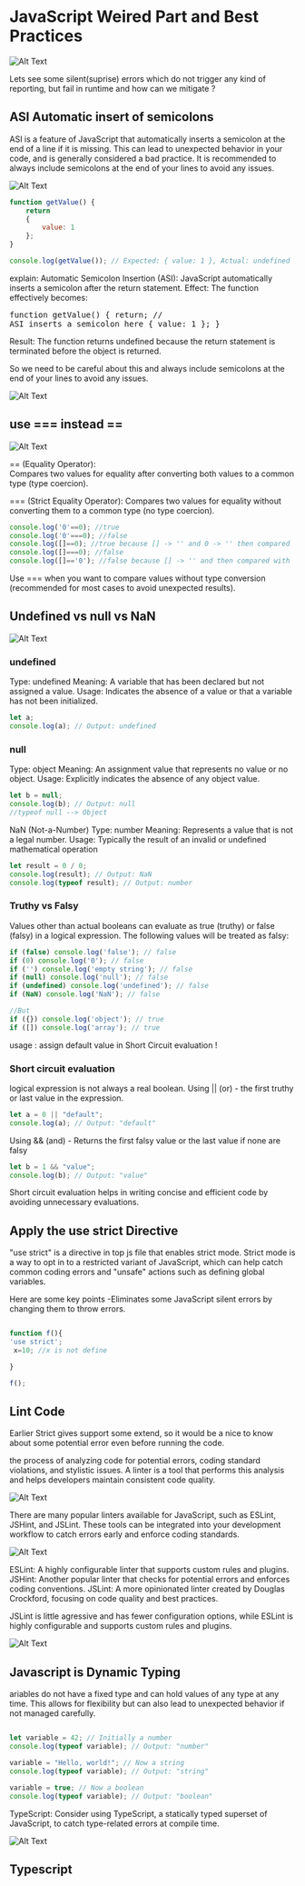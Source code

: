 # JavaScript Weired Part and Best Practices #

![Alt Text](asset/err.gif)

Lets see some silent(suprise) errors which  do not trigger any kind of reporting, but fail in runtime and how can we mitigate ?

## ASI Automatic insert of semicolons ##

ASI is a feature of JavaScript that automatically inserts a semicolon at the end of a line if it is missing. This can lead to unexpected behavior in your code, and is generally considered a bad practice. 
It is recommended to always include semicolons at the end of your lines to avoid any issues.

![Alt Text](asset/semi.webp)

``` javascript repl+
function getValue() {
    return
    {
        value: 1
    };
}

console.log(getValue()); // Expected: { value: 1 }, Actual: undefined
```

explain:
Automatic Semicolon Insertion (ASI): JavaScript automatically inserts a semicolon after the return statement.
Effect: The function effectively becomes:<pre>function getValue() { return; // ASI inserts a semicolon here { value: 1 }; } </pre>
Result: The function returns undefined because the return statement is terminated before the object is returned.

So we need to be careful about this and always include semicolons at the end of your lines to avoid any issues.

![Alt Text](asset/semicolon.jpg)

## use === instead == ##

![Alt Text](asset/equal.png)

== (Equality Operator):  
Compares two values for equality after converting both values to a common type (type coercion).

=== (Strict Equality Operator):
Compares two values for equality without converting them to a common type (no type coercion).

``` javascript repl+
console.log('0'==0); //true
console.log('0'===0); //false
console.log([]==0); //true because [] -> '' and 0 -> '' then compared
console.log([]===0); //false
console.log([]=='0'); //false because [] -> '' and then compared with '0'

```

Use === when you want to compare values without type conversion (recommended for most cases to avoid unexpected results).


## Undefined vs null vs NaN  ##

![Alt Text](asset/NaN.png)

### undefined ###
Type: undefined
Meaning: A variable that has been declared but not assigned a value.
Usage: Indicates the absence of a value or that a variable has not been initialized.

``` javascript repl+
let a;
console.log(a); // Output: undefined

```

### null ###
Type: object
Meaning: An assignment value that represents no value or no object.
Usage: Explicitly indicates the absence of any object value.

``` javascript repl+
let b = null;
console.log(b); // Output: null
//typeof null --> Object 
```


NaN (Not-a-Number)
Type: number
Meaning: Represents a value that is not a legal number.
Usage: Typically the result of an invalid or undefined mathematical operation

``` javascript repl+
let result = 0 / 0;
console.log(result); // Output: NaN
console.log(typeof result); // Output: number
```

### Truthy vs Falsy ###

Values other than actual booleans can evaluate as true (truthy) or false (falsy) in a logical expression. The following values will be treated as falsy:


``` javascript repl+
if (false) console.log('false'); // false
if (0) console.log('0'); // false
if ('') console.log('empty string'); // false
if (null) console.log('null'); // false
if (undefined) console.log('undefined'); // false
if (NaN) console.log('NaN'); // false

//But 
if ({}) console.log('object'); // true
if ([]) console.log('array'); // true

```
usage : assign default value in Short Circuit evaluation ! 


### Short circuit evaluation ###

logical expression is not always a real boolean. 
Using || (or) - the first truthy or last value in the expression.
``` javascript repl+
let a = 0 || "default";
console.log(a); // Output: "default"
```
Using && (and) - Returns the first falsy value or the last value if none are falsy
``` javascript repl+
let b = 1 && "value";
console.log(b); // Output: "value"
```

Short circuit evaluation helps in writing concise and efficient code by avoiding unnecessary evaluations.


## Apply the use strict Directive ##

"use strict" is a directive in top js file that enables strict mode. Strict mode is a way to opt in to a restricted variant of JavaScript, 
which can help catch common coding errors and "unsafe" actions such as defining global variables. 

Here are some key points
-Eliminates some JavaScript silent errors by changing them to throw errors. 


``` javascript repl+

function f(){
'use strict';
 x=10; //x is not define 

}

f();


```

## Lint Code  ##

Earlier Strict gives support some extend, so it would be a nice to know about some potential error even before running the code. 

the process of analyzing code for potential errors, coding standard violations, and stylistic issues. A linter is a tool that performs this analysis and helps developers maintain consistent code quality.

![Alt Text](asset/lint.webp)


There are many popular linters available for JavaScript, such as ESLint, JSHint, and JSLint. These tools can be integrated into your development workflow to catch errors early and enforce coding standards.

![Alt Text](asset/eslint-sh.jpg)

ESLint: A highly configurable linter that supports custom rules and plugins.
JSHint: Another popular linter that checks for potential errors and enforces coding conventions.
JSLint: A more opinionated linter created by Douglas Crockford, focusing on code quality and best practices.

JSLint is little agressive  and has fewer configuration options, while ESLint is highly configurable and supports custom rules and plugins. 

![Alt Text](asset/jslint.jpg)

## Javascript is Dynamic Typing  ##

ariables do not have a fixed type and can hold values of any type at any time. 
This allows for flexibility but can also lead to unexpected behavior if not managed carefully.

``` javascript repl+

let variable = 42; // Initially a number
console.log(typeof variable); // Output: "number"

variable = "Hello, world!"; // Now a string
console.log(typeof variable); // Output: "string"

variable = true; // Now a boolean
console.log(typeof variable); // Output: "boolean"

```

TypeScript: Consider using TypeScript, a statically typed superset of JavaScript, to catch type-related errors at compile time.

![Alt Text](asset/typing.png)

## Typescript ##